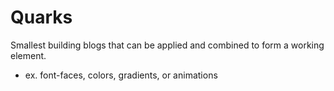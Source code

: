 Quarks
======

Smallest building blogs that can be applied and combined to form a working element.

- ex. font-faces, colors, gradients, or animations
